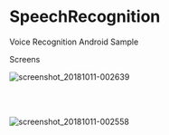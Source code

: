# SpeechRecognition
Voice Recognition Android Sample 

Screens</br>


![screenshot_20181011-002639](https://user-images.githubusercontent.com/39777674/46759390-eb7d3680-ccec-11e8-9a11-e647931890f1.png)


</br></br>

![screenshot_20181011-002558](https://user-images.githubusercontent.com/39777674/46759441-0d76b900-cced-11e8-9b81-68e7fe7eb990.png)
